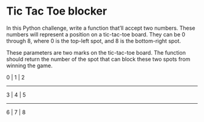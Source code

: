# Tic Tac Toe blocker

In this Python challenge, write a function that’ll accept two numbers. These numbers will represent a position on a tic-tac-toe board. They can be 0 through 8, where 0 is the top-left spot, and 8 is the bottom-right spot.

These parameters are two marks on the tic-tac-toe board. The function should return the number of the spot that can block these two spots from winning the game.

 0 | 1 | 2
 _________
 3 | 4 | 5
 _________
 6 | 7 | 8
